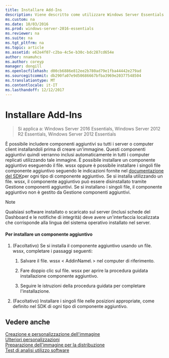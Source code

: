 ```yaml
---
title: Installare Add-Ins
description: Viene descritto come utilizzare Windows Server Essentials
ms.custom: na
ms.date: 10/03/2016
ms.prod: windows-server-2016-essentials
ms.reviewer: na
ms.suite: na
ms.tgt_pltfrm: na
ms.topic: article
ms.assetid: e62e4f07-c2ba-4c5e-b30c-bdc287cd654e
author: nnamuhcs
ms.author: coreyp
manager: dongill
ms.openlocfilehash: d00cb6886e812ee2b780ad79e1fba44442e279ad
ms.sourcegitcommit: db290fa07e9d50686667bfba3969e20377548504
ms.translationtype: MT
ms.contentlocale: it-IT
ms.lasthandoff: 12/12/2017
---
```

# <a name="install-add-ins"></a>Installare Add-Ins

>Si applica a: Windows Server 2016 Essentials, Windows Server 2012 R2 Essentials, Windows Server 2012 Essentials

È possibile includere componenti aggiuntivi su tutti i server o computer client installandoli prima di creare un'immagine. Questi componenti aggiuntivi quindi verranno inclusi automaticamente in tutti i computer replicati utilizzando tale immagine. È possibile installare un componente aggiuntivo eseguendo il file. wssx oppure è possibile installare i singoli file componente aggiuntivo seguendo le indicazioni fornite nel [documentazione del SDK](https://go.microsoft.com/fwlink/?LinkID=248648)per ogni tipo di componente aggiuntivo. Se si installa utilizzando un file. wssx, il componente aggiuntivo può essere disinstallato tramite Gestione componenti aggiuntivi. Se si installano i singoli file, il componente aggiuntivo non è gestito da Gestione componenti aggiuntivi.  
  
> [!NOTE]
>  Qualsiasi software installato o scaricato sul server (inclusi schede del Dashboard e le notifiche di integrità) deve avere un'interfaccia localizzata che corrisponde alla lingua del sistema operativo installato nel server.  
  
#### <a name="to-install-an-add-in"></a>Per installare un componente aggiuntivo  
  
1.  (Facoltativo) Se si installa il componente aggiuntivo usando un file. wssx, completare i passaggi seguenti:  
  
    1.  Salvare il file. wssx < AddinName\ > nel computer di riferimento.  
  
    2.  Fare doppio clic sul file. wssx per aprire la procedura guidata installazione componente aggiuntivo.  
  
    3.  Seguire le istruzioni della procedura guidata per completare l'installazione.  
  
2.  (Facoltativo) Installare i singoli file nelle posizioni appropriate, come definito nel SDK di ogni tipo di componente aggiuntivo.  
  
## <a name="see-also"></a>Vedere anche  
 [Creazione e personalizzazione dell'immagine](Creating-and-Customizing-the-Image.md)   
 [Ulteriori personalizzazioni](Additional-Customizations.md)   
 [Preparazione dell'immagine per la distribuzione](Preparing-the-Image-for-Deployment.md)   
 [Test di analisi utilizzo software](Testing-the-Customer-Experience.md)